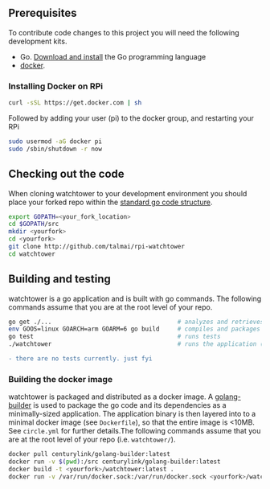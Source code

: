 ## Prerequisites
To contribute code changes to this project you will need the following development kits.
 * Go. [Download and install](https://golang.org/doc/install) the Go programming language
 * [docker](https://docs.docker.com/engine/installation/).
 
 ### Installing Docker on RPi
 
 ```bash
curl -sSL https://get.docker.com | sh
```

Followed by adding your user (pi) to the docker group, and restarting your RPi

 ```bash
sudo usermod -aG docker pi
sudo /sbin/shutdown -r now
```

## Checking out the code
When cloning watchtower to your development environment you should place your forked repo within the [standard go code structure](https://golang.org/doc/code.html#Organization).
```bash
export GOPATH=<your_fork_location>
cd $GOPATH/src
mkdir <yourfork>
cd <yourfork>
git clone http://github.com/talmai/rpi-watchtower
cd watchtower
```

## Building and testing
watchtower is a go application and is built with go commands. The following commands assume that you are at the root level of your repo.
```bash
go get ./...                                   # analyzes and retrieves package dependencies
env GOOS=linux GOARCH=arm GOARM=6 go build     # compiles and packages an executable binary, rpi-watchtower
go test                                        # runs tests
./watchtower                                   # runs the application (outside of a container)
```
```diff
- there are no tests currently. just fyi
```

### Building the docker image
watchtower is packaged and distributed as a docker image. A [golang-builder](https://github.com/CenturyLinkLabs/golang-builder) is used to package the go code and its
dependencies as a minimally-sized application. The application binary is then layered into to a minimal docker image (see `Dockerfile`), so that the entire image is <10MB.
See `circle.yml` for further details.The following commands assume that you are at the root level of your repo (i.e. `watchtower/`).

```bash
docker pull centurylink/golang-builder:latest									# download the builder
docker run -v $(pwd):/src centurylink/golang-builder:latest						# build the minimal binary
docker build -t <yourfork>/watchtower:latest .									# build the docker image
docker run -v /var/run/docker.sock:/var/run/docker.sock <yourfork>/watchtower	# run the application (inside of a container)
```

